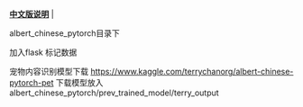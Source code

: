 [**中文版说明**](./README.md) |


albert_chinese_pytorch目录下

加入flask 标记数据

宠物内容识别模型下载
https://www.kaggle.com/terrychanorg/albert-chinese-pytorch-pet
下载模型放入albert_chinese_pytorch/prev_trained_model/terry_output